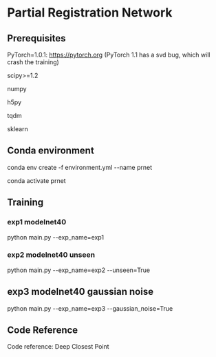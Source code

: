 # Partial Registration Network

## Prerequisites 
PyTorch=1.0.1: https://pytorch.org  (PyTorch 1.1 has a svd bug, which will crash the training)

scipy>=1.2 

numpy

h5py

tqdm

sklearn

## Conda environment 

conda env create -f environment.yml --name prnet

conda activate prnet

## Training

### exp1 modelnet40

python main.py --exp_name=exp1

### exp2 modelnet40 unseen

python main.py --exp_name=exp2 --unseen=True

## exp3 modelnet40 gaussian noise

python main.py --exp_name=exp3 --gaussian_noise=True

## Code Reference

Code reference: Deep Closest Point
